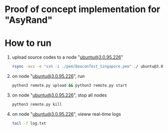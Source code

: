 # Proof of concept implementation for "AsyRand"

# How to run

1. upload source codes to a node "ubuntu@3.0.95.226"

    ```bash
    rsync -avz -e "ssh -i ./pem/BeaconTest_Singapore.pem" ./ ubuntu@3.0.95.226:~/beacon/
    ```

2. on node "ubuntu@3.0.95.226", run 

    ```bash
    python3 remote.py upload && python3 remote.py start
    ```

3. on node "ubuntu@3.0.95.226", stop all nodes 

    ```bash
    python3 remote.py kill
    ```

4. on node "ubuntu@3.0.95.226", vieww real-time logs

    ```bash
    tail -f log.txt 
    ```
